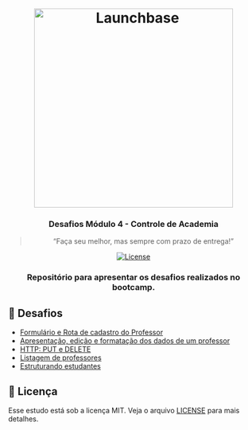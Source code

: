 <h1 align="center">
    <img alt="Launchbase" src="https://storage.googleapis.com/golden-wind/bootcamp-launchbase/logo.png" width="400px" />
</h1>

<h3 align="center">
  Desafios Módulo 4 - Controle de Academia
</h3>

<blockquote align="center">“Faça seu melhor, mas sempre com prazo de entrega!”</blockquote>

<p align="center">

  <a href="LICENSE" >
    <img alt="License" src="https://img.shields.io/badge/license-MIT-%23F8952D">
  </a>

</p>

<h3 align="center">Repositório para apresentar os desafios realizados no bootcamp.<h3>

## :rocket: Desafios

- [Formulário e Rota de cadastro do Professor](/04-3-form-and-routes-teacher)
- [Apresentação, edição e formatação dos dados de um professor](/04-4-show-edit-format-teacher)
- [HTTP: PUT e DELETE](/04-5-put-delete-teacher)
- [Listagem de professores](/04-6-list-teachers)
- [Estruturando estudantes](/04-7-estruturando-estudantes)

## :memo: Licença

Esse estudo está sob a licença MIT. Veja o arquivo [LICENSE](/LICENSE) para mais detalhes.
